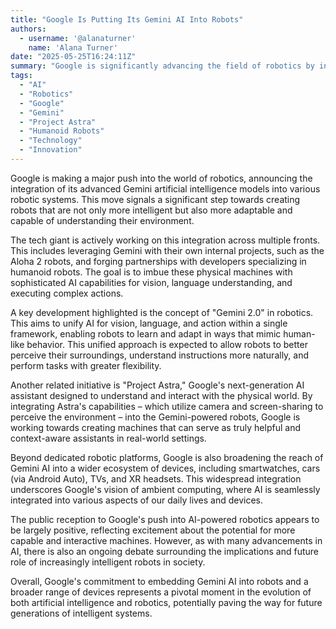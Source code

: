 ```yaml
---
title: "Google Is Putting Its Gemini AI Into Robots"
authors:
  - username: '@alanaturner'
    name: 'Alana Turner'
date: "2025-05-25T16:24:11Z"
summary: "Google is significantly advancing the field of robotics by integrating its powerful Gemini AI models, aiming to create more capable and adaptive machines that can understand and interact with the world around them, and expanding AI capabilities across a range of devices."
tags:
  - "AI"
  - "Robotics"
  - "Google"
  - "Gemini"
  - "Project Astra"
  - "Humanoid Robots"
  - "Technology"
  - "Innovation"
---
```


Google is making a major push into the world of robotics, announcing the integration of its advanced Gemini artificial intelligence models into various robotic systems. This move signals a significant step towards creating robots that are not only more intelligent but also more adaptable and capable of understanding their environment.

The tech giant is actively working on this integration across multiple fronts. This includes leveraging Gemini with their own internal projects, such as the Aloha 2 robots, and forging partnerships with developers specializing in humanoid robots. The goal is to imbue these physical machines with sophisticated AI capabilities for vision, language understanding, and executing complex actions.

A key development highlighted is the concept of "Gemini 2.0" in robotics. This aims to unify AI for vision, language, and action within a single framework, enabling robots to learn and adapt in ways that mimic human-like behavior. This unified approach is expected to allow robots to better perceive their surroundings, understand instructions more naturally, and perform tasks with greater flexibility.

Another related initiative is "Project Astra," Google's next-generation AI assistant designed to understand and interact with the physical world. By integrating Astra's capabilities – which utilize camera and screen-sharing to perceive the environment – into the Gemini-powered robots, Google is working towards creating machines that can serve as truly helpful and context-aware assistants in real-world settings.

Beyond dedicated robotic platforms, Google is also broadening the reach of Gemini AI into a wider ecosystem of devices, including smartwatches, cars (via Android Auto), TVs, and XR headsets. This widespread integration underscores Google's vision of ambient computing, where AI is seamlessly integrated into various aspects of our daily lives and devices.

The public reception to Google's push into AI-powered robotics appears to be largely positive, reflecting excitement about the potential for more capable and interactive machines. However, as with many advancements in AI, there is also an ongoing debate surrounding the implications and future role of increasingly intelligent robots in society.

Overall, Google's commitment to embedding Gemini AI into robots and a broader range of devices represents a pivotal moment in the evolution of both artificial intelligence and robotics, potentially paving the way for future generations of intelligent systems.
